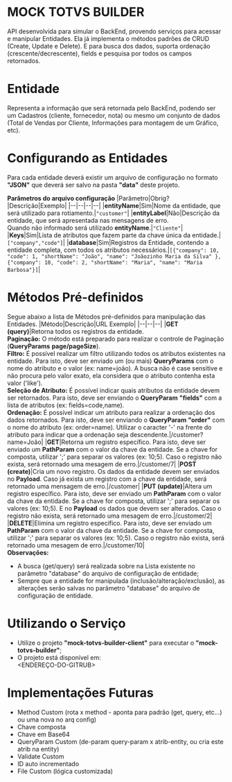 # MOCK TOTVS BUILDER
API desenvolvida para simular o BackEnd, provendo serviços para acessar e manipular Entidades.
Ela já implementa o métodos padrões de CRUD (Create, Update e Delete). 
E para busca dos dados, suporta ordenação (crescente/decrescente), fields e pesquisa por todos os campos retornados. 

# Entidade
Representa a informação que será retornada pelo BackEnd, podendo ser um Cadastros (cliente, fornecedor, nota) ou mesmo um conjunto de dados (Total de Vendas por Cliente, Informações para montagem de um Gráfico, etc).

# Configurando as Entidades
Para cada entidade deverá existir um arquivo de configuração no formato **"JSON"** que deverá ser salvo na pasta **"data"** deste projeto.

**Parâmetros do arquivo configuração**
|Parâmetro|Obrig?|Descrição|Exemplo|
|--|--|--|--|
|**entityName**|Sim|Nome da entidade, que será utilizado para rotiamento.|```"customer"```|
|**entityLabel**|Não|Descrição da entidade, que será apresentada nas mensagens de erro.<br>Quando não informado será utilizado **entityName**.|```"Cliente"```|
|**Keys**|Sim|Lista de atributos que fazem parte da chave única da entidade.|```["company","code"]```|
|**database**|Sim|Registros da Entidade, contendo a entidade completa, com todos os atributos necessários.|```[{"company": 10, "code": 1, "shortName": "João", "name": "Joãozinho Maria da Silva" },```<br>```{"company": 10, "code": 2, "shortName": "Maria", "name": "Maria Barbosa"}]```|

# Métodos Pré-definidos
Segue abaixo a lista de Métodos pré-definidos para manipulação das Entidades.
|Método|Descrição|URL Exemplo|
|--|--|--|
|**GET (query)**|Retorna todos os registros da entidade.<br>**Paginação:** O método está preparado para realizar o controle de Paginação (**QueryParams** **page/pageSize**).<br>**Filtro:** É possível realizar um filtro utilizando todos os atributos existentes na entidade. Para isto, deve ser enviado um (ou mais) **QueryParams** com o nome do atributo e o valor (ex: name=joão). A busca não é case sensitive e não procura pelo valor exato, ela considera que o atributo contenha esta valor ('like').<br>**Seleção de Atributo:** É possível indicar quais atributos da entidade devem ser retornados. Para isto, deve ser enviando o **QueryParam** **"fields"** com a lista de atributos (ex: fields=code,name).<br>**Ordenação:** É possível indicar um atributo para realizar a ordenação dos dados retornados. Para isto, deve ser enviando o **QueryParam** **"order"** com o nome do atributo (ex: order=name). Utilizar o caracter '-' na frente do atributo para indicar que a ordenação seja descendente.|/customer?name=João|
|**GET**|Retorna um registro específico. Para isto, deve ser enviado um **PathParam** com o valor da chave da entidade. Se a chave for composta, utilizar ';' para separar os valores (ex: 10;5). Caso o registro não exista, será retornado uma mesagem de erro.|/customer/7|
|**POST (create)**|Cria um novo registro. Os dados da entidade devem ser enviados no **Payload**. Caso já exista um registro com a chave da entidade, será retornado uma mensagem de erro.|/customer|
|**PUT (update)**|Altera um registro específico. Para isto, deve ser enviado um **PathParam** com o valor da chave da entidade. Se a chave for composta, utilizar ';' para separar os valores (ex: 10;5). E no **Payload** os dados que devem ser alterados. Caso o registro não exista, será retornado uma mesagem de erro.|/customer/2|
|**DELETE**|Elimina um registro específico. Para isto, deve ser enviado um **PathParam** com o valor da chave da entidade. Se a chave for composta, utilizar ';' para separar os valores (ex: 10;5). Caso o registro não exista, será retornado uma mesagem de erro.|/customer/10|  
**Observações:**
- A busca (get/query) será realizada sobre na Lista existente no parâmetro "database" do arquivo de configuração de entidade; 
- Sempre que a entidade for manipulada (inclusão/alteração/exclusão), as alterações serão salvas no parâmetro "database" do arquivo de configuração de entidade.

# Utilizando o Serviço
- Utilize o projeto **"mock-totvs-builder-client"** para executar o **"mock-totvs-builder"**;
- O projeto está disponível em:<br><ENDEREÇO-DO-GITRUB>

# Implementações Futuras
- Method Custom (rota x method - aponta para padrão (get, query, etc...) ou uma nova no arq config)
- Chave composta
- Chave em Base64
- QueryParam Custom (de-param query-param x atrib-entity, ou cria este atrib na entity)
- Validate Custom
- ID auto incrementado
- File Custom (lógica customizada)

